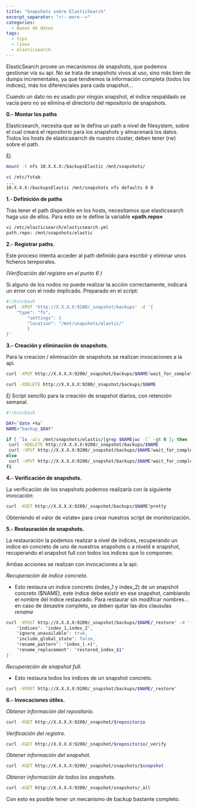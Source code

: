 ```yaml
---
title: "Snapshots sobre ElasticSearch"
excerpt_separator: "<!--more-->"
categories:
  - Bases de datos
tags:
  - tips
  - linux
  - elasticsearch
---
```


ElasticSearch provee un mecanismos de snapshots, que podemos gestionar vía su api. No se trata de snapshots vivos al uso, sino más bien de dumps incrementales, ya que tendremos la información completa (todos los indices), más los diferenciales para cada snapshot...
<!--more-->

Cuando un dato no es usado por ningún snapshot, el indice respaldado se vacía pero no se elimina el directorio del repositorio de snapshots.

**0.- Montar los paths**

Elasticsearch, necesita que se le defina un path a nivel de filesystem, sobre el cual creará el repositorio para los snapshots y almacenará los datos. Todos los hosts de elasticsearrch de nuestro cluster, deben tener (rw) sobre el path.

*Ej.*

```bash
mount -t nfs 10.X.X.X:/backupsElastic /mnt/snapshots/
```

```bash
vi /etc/fstab
...
10.X.X.X:/backupsElastic /mnt/snapshots nfs defaults 0 0
```

**1.- Definición de paths**

Tras tener el path disponible en los hosts, necesitamos que elasticsearch haga uso de ellos. Para esto se le define la variable **«path.repo»**

```bash
vi /etc/elasticsearch/elasticsearch.yml
path.repo: /mnt/snapshots/elastic
```

**2.- Registrar paths.**

Este proceso intenta acceder al path definido para escribir y eliminar unos ficheros temporales.

*(Verificación del registro en el punto 6 )*

Si alguno de los nodos no puede realizar la acción correctamente, indicará un error con el nodo implicado.
Preparado en el script:

```bash
#!/bin/bash
curl -XPUT 'http://X.X.X.X:9200/_snapshot/backups' -d '{
    "type": "fs",
        "settings": {
        "location": "/mnt/snapshots/elastic/"
        }
}'
```

**3.- Creación y eliminación de snapshots.**

Para la creacion / eliminación de snapshots se realizan invocaciones a la api.
```bash
curl -XPUT http://X.X.X.X:9200/_snapshot/backups/$NAME?wait_for_completion=false
```
```bash
curl -XDELETE http://X.X.X.X:9200/_snapshot/backups/$NAME
```

*Ej*
Script sencillo para la creación de snapshot diarios, con retención semanal.

```bash
#!/bin/bash

DAY=`date +%u`
NAME="backup_$DAY"

if [ `ls -als /mnt/snapshots/elastic/|grep $NAME|wc -l` -gt 0 ]; then
 curl -XDELETE http://X.X.X.X:9200/_snapshot/backups/$NAME
 curl -XPUT http://X.X.X.X:9200/_snapshot/backups/$NAME?wait_for_completion=false
else
 curl -XPUT http://X.X.X.X:9200/_snapshot/backups/$NAME?wait_for_completion=false
fi
```

**4.- Verificación de snapshots.**

La verificación de los snapshots podemos realizarla con la siguiente invocación:
```bash
curl -XGET http://X.X.X.X:9200/_snapshot/backups/$NAME?pretty
```

Obteniendo el valor de «state» para crear nuestros script de monitorización.

**5.- Restauración de snapshots.**

La restauración la podemos realizar a nivel de indices, recuperando un indice en concreto de uno de nuestros snapshots o a niveld e snapshot, recuperando el snapshot full con todos los indices que lo componen.

Ambas acciones se realizan con invocaciones a la api:

*Recuperación de indice concreto.*

- Esto restaura un indice concreto (index_1 y index_2) de un snapshot concreto ($NAME), este indice debe existir en ese snapshot, cambiando el nombre del indice restaurado. Para restaurar sin modificar nombres… en caso de desastre 
completo, se deben quitar las dos clausulas *rename*

```bash
curl -XPOST http://X.X.X.X:9200/_snapshot/backups/$NAME/_restore" -d '{
    "indices": "index_1,index_2",
    "ignore_unavailable": true,
    "include_global_state": false,
    "rename_pattern": "index_(.+)",
    "rename_replacement": "restored_index_$1"
}'
```

*Recuperación de snapshot full.*

- Esto restaura todos los indices de un snapshot concreto.

```bash
curl -XPOST http://X.X.X.X:9200/_snapshot/backups/$NAME/_restore"
```

**6.- Invocaciones útiles.**

*Obtener información del repositorio.*
```bash
curl -XGET http://X.X.X.X:9200/_snapshot/$repositorio
```

*Verificación del registro.*
```bash
curl -XGET http://X.X.X.X:9200/_snapshot/$repositorio/_verify
```

*Obtener información del snapshot.*
```bash
curl -XGET http://X.X.X.X:9200/_snapshot/snapshots/$snapshot
```

*Obtener información de todos los snapshots.*
```bash
curl -XGET http://X.X.X.X:9200/_snapshot/snapshots/_all
```

Con esto es posible tener un mecanismo de backup bastante completo.
